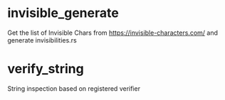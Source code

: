 # invisible_generate
Get the list of Invisible Chars from https://invisible-characters.com/ and generate invisibilities.rs

# verify_string
String inspection based on registered verifier